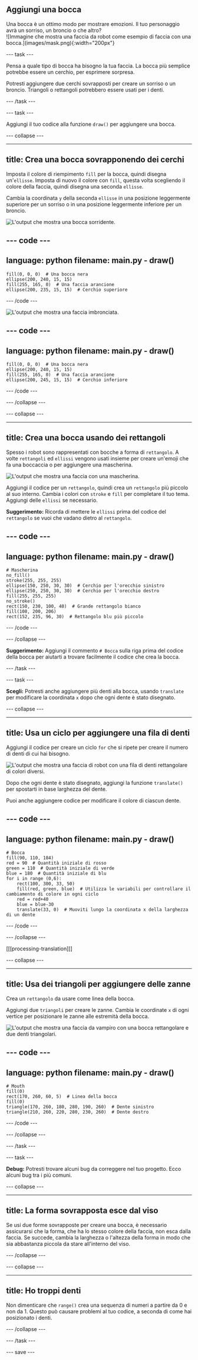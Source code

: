 ## Aggiungi una bocca

<div style="display: flex; flex-wrap: wrap">
<div style="flex-basis: 200px; flex-grow: 1; margin-right: 15px;">
Una bocca è un ottimo modo per mostrare emozioni. Il tuo personaggio avrà un sorriso, un broncio o che altro? 
</div>
<div>
![Immagine che mostra una faccia da robot come esempio di faccia con una bocca.](images/mask.png){:width="200px"}
</div>
</div>

--- task ---

Pensa a quale tipo di bocca ha bisogno la tua faccia. La bocca più semplice potrebbe essere un cerchio, per esprimere sorpresa.

Potresti aggiungere due cerchi sovrapposti per creare un sorriso o un broncio. Triangoli o rettangoli potrebbero essere usati per i denti.

--- /task ---

--- task ---

Aggiungi il tuo codice alla funzione `draw()` per aggiungere una bocca.

--- collapse ---

---
title: Crea una bocca sovrapponendo dei cerchi
---

Imposta il colore di riempimento `fill` per la bocca, quindi disegna un'`ellisse`. Imposta di nuovo il colore con `fill`, questa volta scegliendo il colore della faccia, quindi disegna una seconda `ellisse`.

Cambia la coordinata `y` della seconda `ellisse` in una posizione leggermente superiore per un sorriso o in una posizione leggermente inferiore per un broncio.

![L'output che mostra una bocca sorridente.](images/smile.png)

--- code ---
---
language: python
filename: main.py - draw()
---

    fill(0, 0, 0)  # Una bocca nera
    ellipse(200, 240, 15, 15)
    fill(255, 165, 0)  # Una faccia arancione
    ellipse(200, 235, 15, 15)  # Cerchio superiore

--- /code ---

![L'output che mostra una faccia imbronciata.](images/frown.png)

--- code ---
---
language: python
filename: main.py - draw()
---

    fill(0, 0, 0)  # Una bocca nera
    ellipse(200, 240, 15, 15)
    fill(255, 165, 0)  # Una faccia arancione
    ellipse(200, 245, 15, 15)  # Cerchio inferiore

--- /code ---

--- /collapse ---

--- collapse ---

---
title: Crea una bocca usando dei rettangoli
---

Spesso i robot sono rappresentati con bocche a forma di `rettangolo`. A volte `rettangoli` ed `ellissi` vengono usati insieme per creare un'emoji che fa una boccaccia o per aggiungere una mascherina.

![L'output che mostra una faccia con una mascherina.](images/rectangle-mask.png)

Aggiungi il codice per un `rettangolo`, quindi crea un `rettangolo` più piccolo al suo interno. Cambia i colori con `stroke` e `fill` per completare il tuo tema. Aggiungi delle `ellissi` se necessario.

**Suggerimento:** Ricorda di mettere le `ellissi` prima del codice del `rettangolo` se vuoi che vadano dietro al `rettangolo`.

--- code ---
---
language: python
filename: main.py - draw()
---

    # Mascherina
    no_fill()
    stroke(255, 255, 255)
    ellipse(150, 250, 30, 30)  # Cerchio per l'orecchio sinistro
    ellipse(250, 250, 30, 30)  # Cerchio per l'orecchio destro
    fill(255, 255, 255)
    no_stroke()
    rect(150, 230, 100, 40)  # Grande rettangolo bianco
    fill(108, 200, 206)
    rect(152, 235, 96, 30)  # Rettangolo blu più piccolo

--- /code ---

--- /collapse ---

**Suggerimento:** Aggiungi il commento `# Bocca` sulla riga prima del codice della bocca per aiutarti a trovare facilmente il codice che crea la bocca.

--- /task ---

--- task ---

**Scegli:** Potresti anche aggiungere più denti alla bocca, usando `translate` per modificare la coordinata `x` dopo che ogni dente è stato disegnato.

--- collapse ---

---
title: Usa un ciclo per aggiungere una fila di denti
---

Aggiungi il codice per creare un ciclo `for` che si ripete per creare il numero di denti di cui hai bisogno.

![L'output che mostra una faccia di robot con una fila di denti rettangolare di colori diversi.](images/robot-teeth.png)

Dopo che ogni dente è stato disegnato, aggiungi la funzione `translate()` per spostarti in base larghezza del dente.

Puoi anche aggiungere codice per modificare il colore di ciascun dente.

--- code ---
---
language: python
filename: main.py - draw()
---

    # Bocca
    fill(90, 110, 184)
    red = 90  # Quantità iniziale di rosso
    green = 110  # Quantità iniziale di verde
    blue = 180  # Quantità iniziale di blu
    for i in range (0,6):
        rect(100, 300, 33, 50)
        fill(red, green, blue)  # Utilizza le variabili per controllare il cambiamento di colore in ogni ciclo
        red = red+40
        blue = blue-30
        translate(33, 0)  # Muoviti lungo la coordinata x della larghezza di un dente


--- /code ---

--- /collapse ---

[[[processing-translation]]]

--- collapse ---

---
title: Usa dei triangoli per aggiungere delle zanne
---

Crea un `rettangolo` da usare come linea della bocca.

Aggiungi due `triangoli` per creare le zanne. Cambia le coordinate `x` di ogni vertice per posizionare le zanne alle estremità della bocca.

![L'output che mostra una faccia da vampiro con una bocca rettangolare e due denti triangolari.](images/vampire.png)

--- code ---
---
language: python
filename: main.py - draw()
---
    # Mouth
    fill(0)
    rect(170, 260, 60, 5)  # Linea della bocca
    fill(0)
    triangle(170, 260, 180, 280, 190, 260)  # Dente sinistro
    triangle(210, 260, 220, 280, 230, 260)  # Dente destro
--- /code ---

--- /collapse ---

--- /task ---

--- task ---

**Debug:** Potresti trovare alcuni bug da correggere nel tuo progetto. Ecco alcuni bug tra i più comuni.

--- collapse ---

---
title: La forma sovrapposta esce dal viso
---

Se usi due forme sovrapposte per creare una bocca, è necessario assicurarsi che la forma, che ha lo stesso colore della faccia, non esca dalla faccia. Se succede, cambia la larghezza o l'altezza della forma in modo che sia abbastanza piccola da stare all'interno del viso.

--- /collapse ---


--- collapse ---

---
title: Ho troppi denti
---

Non dimenticare che `range()` crea una sequenza di numeri a partire da 0 e non da 1. Questo può causare problemi al tuo codice, a seconda di come hai posizionato i denti.

--- /collapse ---

--- /task ---

--- save ---
